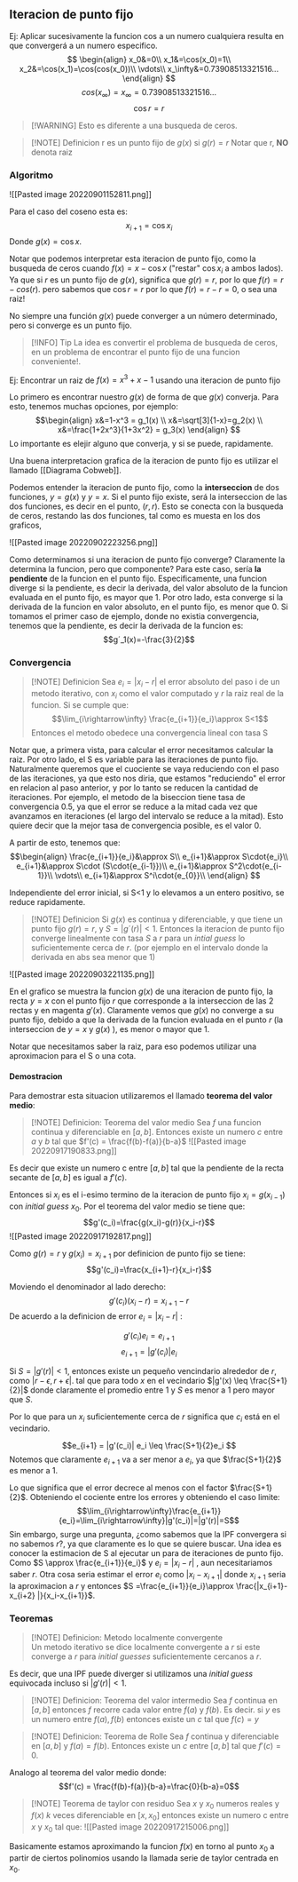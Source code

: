 ## Iteracion de punto fijo

Ej: Aplicar sucesivamente la funcion cos a un numero cualquiera resulta en que convergerá a un numero especifico.
$$
\begin{align}
x_0&=0\\
x_1&=\cos(x_0)=1\\
x_2&=\cos(x_1)=\cos(cos(x_0))\\
\vdots\\
x_\infty&=0.73908513321516...
\end{align}
$$
$$cos(x_\infty)=x_{\infty}=0.73908513321516...$$
$$\cos r=r$$
>[!WARNING]  Esto es diferente a una busqueda de ceros.


>[!NOTE] Definicion
>r es un punto fijo de $g(x)$ si $g(r)=r$
Notar que r, **NO** denota raiz
### Algoritmo

![[Pasted image 20220901152811.png]]

Para el caso del coseno esta es:
$$
x_{i+1}=\cos x_i 
$$ Donde $g(x)= \cos x$.

Notar que podemos interpretar esta iteracion de punto fijo, como la busqueda de ceros cuando $f(x)=  x-\cos x$ ("restar" $\cos x_i$ a ambos lados). Ya que si $r$ es un punto fijo de $g(x)$, significa que $g(r) = r$, por lo que $f(r)=r - cos(r)$. pero sabemos que $\cos r = r$  por lo que $f(r)=r-r=0$, o sea una raiz!

No siempre una función $g(x)$ puede converger a un número determinado, pero si converge es un punto fijo.

>[!INFO] Tip
>La idea es convertir el problema de busqueda de ceros, en un problema de encontrar el punto fijo de una funcion conveniente!.

Ej: Encontrar un raiz de $f(x)=x^3+x-1$ usando una iteracion de punto fijo

Lo primero es encontrar nuestro $g(x)$ de forma de que $g(x)$ converja. Para esto, tenemos muchas opciones, por ejemplo:
$$\begin{align}
x&=1-x^3 = g_1(x) \\
x&=\sqrt[3]{1-x}=g_2(x) \\
x&=\frac{1+2x^3}{1+3x^2} = g_3(x)
\end{align}
$$
Lo importante es elejir alguno que converja, y si se puede, rapidamente.

Una buena interpretacion grafica de la iteracion de punto fijo es utilizar el llamado [[Diagrama Cobweb]].


Podemos entender la iteracion de punto fijo, como la **interseccion** de dos funciones, $y=g(x)$ y $y=x$. Si el punto fijo existe, será la interseccion de las dos funciones, es decir en el punto, $(r,r)$. 
Esto se conecta con la busqueda de ceros, restando las dos funciones, tal como es muesta en los dos graficos,



![[Pasted image 20220902223256.png]]



Como determinamos si una iteracion de punto fijo converge? Claramente la determina la funcion, pero que componente? Para este caso, sería **la pendiente** de la funcion en el punto fijo.
Especificamente, una funcion diverge si la pendiente, es decir la derivada, del valor absoluto de la funcion evaluada en el punto fijo, es mayor que 1. Por otro lado, esta converge si la derivada de la funcion en valor absoluto, en el punto fijo,  es menor que 0. 
Si tomamos el primer caso de ejemplo, donde no existia convergencia, tenemos que la pendiente, es decir la derivada de la funcion es:
$$g´_1(x)=-\frac{3}{2}$$
### Convergencia
 >[!NOTE] Definicion
>Sea $e_i=|x_i-r|$ el error absoluto del paso i de un metodo iterativo, con $x_i$ como el valor computado y $r$ la raiz real de la funcion.
>Si se cumple que:
>$$\lim_{i\rightarrow\infty} \frac{e_{i+1}}{e_i}\approx S<1$$
>Entonces el metodo obedece una convergencia lineal con tasa S



Notar que, a primera vista, para calcular el error necesitamos calcular la raiz. Por otro lado, el S es variable para las iteraciones de punto fijo. Naturalmente queremos que el cuociente se vaya reduciendo con el paso de las iteraciones, ya que esto nos diria, que estamos "reduciendo" el error en relacion al paso anterior, y por lo tanto se reducen la cantidad de iteraciones. Por ejemplo, el metodo de la biseccion tiene tasa de convergencia $0.5$, ya que el error se reduce a la mitad cada vez que avanzamos en iteraciones (el largo del intervalo se reduce a la mitad).
Esto quiere decir que la mejor tasa de convergencia posible, es el valor 0.

A partir de esto, tenemos que:
$$\begin{align}
\frac{e_{i+1}}{e_i}&\approx S\\
e_{i+1}&\approx S\cdot{e_i}\\
e_{i+1}&\approx S\cdot (S\cdot{e_{i-1}})\\
e_{i+1}&\approx S^2\cdot{e_{i-1}}\\
\vdots\\
e_{i+1}&\approx S^i\cdot{e_{0}}\\
\end{align} 
$$

Independiente del error inicial, si S<1 y lo elevamos a un entero positivo, se reduce rapidamente.

 >[!NOTE] Definicion
>Si $g(x)$ es continua y diferenciable, y que tiene un punto fijo $g(r)=r$, y $S=|g´(r)|< 1$. Entonces la iteracion de punto fijo converge linealmente con tasa $S$ a $r$ para un  *intial guess* lo suficientemente cerca de $r$. (por ejemplo en el intervalo donde la derivada en abs sea menor que 1)



![[Pasted image 20220903221135.png]]

En el grafico se muestra la funcion $g(x)$ de una iteracion de punto fijo, la recta $y=x$ con el punto fijo $r$ que corresponde a la interseccion de las 2 rectas y en magenta $g'(x)$. Claramente vemos que $g(x)$ no converge a su punto fijo, debido a que la derivada de la funcion evaluada en el punto $r$ (la interseccion de $y=x$ y $g(x)$ ), es menor o mayor que 1.

Notar que necesitamos saber la raiz, para eso podemos utilizar una aproximacion para el S o una cota.
#### Demostracion
Para demostrar esta situacion utilizaremos el llamado **teorema del valor medio**:

>[!NOTE] Definicion: Teorema del valor medio
>Sea $f$ una funcion continua y diferenciable en $[a,b]$. Entonces existe un numero $c$ entre $a$ y $b$ tal que $f'(c) = \frac{f(b)-f(a)}{b-a}$ 
>![[Pasted image 20220917190833.png]]

Es decir que existe un numero c entre $[a,b]$ tal que la pendiente de la recta secante de $[a,b]$ es igual a $f'(c)$.

Entonces si $x_i$ es el i-esimo termino de la iteracion de punto fijo $x_i = g(x_{i-1})$ con *initial guess* $x_0$. Por el teorema del valor medio se tiene que:$$g'(c_i)=\frac{g(x_i)-g(r)}{x_i-r}$$
![[Pasted image 20220917192817.png]]

Como $g(r) = r$ y $g(x_i) = x_{i+1}$ por definicion de punto fijo se tiene: $$g'(c_i)=\frac{x_{i+1}-r}{x_i-r}$$

Moviendo el denominador al lado derecho:
$$g'(c_i) (x_i -r) = x_{i+1}-r $$
De acuerdo a la definicion de error $e_i = |x_i-r|$ :

$$g'(c_i) e_i = e_{i+1} $$
$$e_{i+1} = |g'(c_i)| e_i  $$

Si $S=|g'(r)| < 1$, entonces existe un pequeño vencindario alrededor de $r$, como $|r- \epsilon, r+ \epsilon|$.  tal que para todo $x$ en el vecindario $|g'(x) \leq \frac{S+1}{2}|$ donde claramente el promedio entre $1$ y $S$ es menor a $1$ pero mayor que $S$.

Por lo que para un $x_i$ suficientemente cerca de $r$ significa que $c_i$ está en el vecindario.

$$e_{i+1} = |g'(c_i)| e_i  \leq \frac{S+1}{2}e_i $$
Notemos que claramente $e_{i+1}$ va a ser menor a $e_i$, ya que $\frac{S+1}{2}$ es menor a 1. 

Lo que significa que el error decrece al menos con el factor $\frac{S+1}{2}$.
Obteniendo el cociente entre los errores y obteniendo el caso limite: $$\lim_{i\rightarrow\infty}\frac{e_{i+1}}{e_i}=\lim_{i\rightarrow\infty}|g'(c_i)|=|g'(r)|=S$$
Sin embargo, surge una pregunta, ¿como sabemos que la IPF convergera si no sabemos $r$?, ya que claramente es lo que se quiere buscar. Una idea es conocer la estimacion de S al ejecutar un para de iteraciones de punto fijo. Como $S \approx \frac{e_{i+1}}{e_i}$ y $e_i= |x_i-r|$ , aun necesitariamos saber $r$.
Otra cosa seria estimar el error $e_i$ como $|x_i-x_{i+1}|$ donde $x_{i+1}$ seria la aproximacion a $r$ y entonces  $S =\frac{e_{i+1}}{e_i}\approx \frac{|x_{i+1}- x_{i+2} |}{x_i-x_{i+1}}$.



### Teoremas 
>[!NOTE] Definicion: Metodo localmente convergente  
>Un metodo iterativo se dice localmente convergente a $r$ si este converge a $r$ para *initial guesses* suficientemente cercanos a $r$.

Es decir, que una IPF puede diverger si utilizamos una *initial guess* equivocada incluso si $|g'(r)| < 1$.

>[!NOTE] Definicion: Teorema del valor intermedio
>Sea $f$ continua en $[a,b]$ entonces $f$ recorre cada valor entre $f(a)$  y $f(b)$. Es decir. si $y$ es un numero entre $f(a),f(b)$ entonces existe un $c$ tal que $f(c) = y$

>[!NOTE] Definicion: Teorema de Rolle
>Sea $f$ continua y diferenciable en $[a,b]$ y $f(a) = f(b)$. Entonces existe un $c$  entre $[a,b]$  tal que $f'(c) = 0$.

Analogo al teorema del valor medio donde: $$f'(c) = \frac{f(b)-f(a)}{b-a}=\frac{0}{b-a}=0$$


>[!NOTE] Teorema de taylor con  residuo
>Sea $x$ y $x_0$ numeros reales y $f(x)$ $k$ veces diferenciable en $[x, x_0]$ entonces existe un numero c entre $x$ y $x_0$ tal que:
> ![[Pasted image 20220917215006.png]]

Basicamente estamos aproximando la funcion $f(x)$  en torno al punto $x_0$ a partir de ciertos polinomios usando la llamada serie de taylor centrada en $x_0$.
